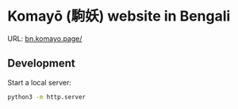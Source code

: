 # Komayō (駒妖) website in Bengali

URL: [bn.komayo.page/](https://bn.komayo.page/)

## Development

Start a local server:

```sh
python3 -m http.server
```
